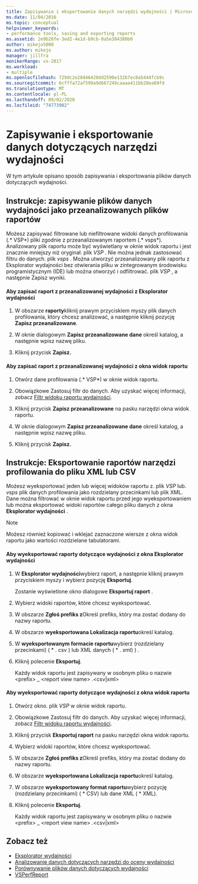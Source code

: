```yaml
---
title: Zapisywanie i eksportowanie danych narzędzi wydajności | Microsoft Docs
ms.date: 11/04/2016
ms.topic: conceptual
helpviewer_keywords:
- performance tools, saving and exporting reports
ms.assetid: 2e9b28fe-3ed2-4e1d-b9cb-0a5e384380b0
author: mikejo5000
ms.author: mikejo
manager: jillfra
monikerRange: vs-2017
ms.workload:
- multiple
ms.openlocfilehash: 729dc2e28446420dd2590e132b7ec8a5444fcb9c
ms.sourcegitcommit: 6cfffa72af599a9d667249caaaa411bb28ea69fd
ms.translationtype: MT
ms.contentlocale: pl-PL
ms.lasthandoff: 09/02/2020
ms.locfileid: "74773902"
---
```

# <a name="save-and-export-performance-tools-data"></a>Zapisywanie i eksportowanie danych dotyczących narzędzi wydajności
W tym artykule opisano sposób zapisywania i eksportowania plików danych dotyczących wydajności.

## <a name="how-to-save-performance-data-files-as-analyzed-report-files"></a>Instrukcje: zapisywanie plików danych wydajności jako przeanalizowanych plików raportów
 Możesz zapisywać filtrowane lub niefiltrowane widoki danych profilowania (.* VSP*) pliki zgodnie z przeanalizowanym raportem (.* vsps*). Analizowany plik raportu może być wyświetlany w oknie widok raportu i jest znacznie mniejszy niż oryginał. plik *VSP* . Nie można jednak zastosować filtru do danych. plik *vsps* . Można utworzyć przeanalizowany plik raportu z Eksplorator wydajności bez otwierania pliku w zintegrowanym środowisku programistycznym (IDE) lub można otworzyć i odfiltrować. plik *VSP* , a następnie Zapisz wyniki.

#### <a name="to-save-an-analyzed-performance-report-from-the-performance-explorer"></a>Aby zapisać raport z przeanalizowanej wydajności z Eksplorator wydajności

1. W obszarze **raporty**kliknij prawym przyciskiem myszy plik danych profilowania, który chcesz analizować, a następnie kliknij pozycję **Zapisz przeanalizowane**.

2. W oknie dialogowym **Zapisz przeanalizowane dane** określ katalog, a następnie wpisz nazwę pliku.

3. Kliknij przycisk **Zapisz.**

#### <a name="to-save-an-analyzed-performance-report-from-the-report-view-window"></a>Aby zapisać raport z przeanalizowanej wydajności z okna widok raportu

1. Otwórz dane profilowania (.* VSP*) w oknie widok raportu.

2. Obowiązkowe Zastosuj filtr do danych. Aby uzyskać więcej informacji, zobacz [Filtr widoku raportu wydajności](../profiling/performance-report-view-filter.md).

3. Kliknij przycisk **Zapisz przeanalizowane** na pasku narzędzi okna widok raportu.

4. W oknie dialogowym **Zapisz przeanalizowane dane** określ katalog, a następnie wpisz nazwę pliku.

5. Kliknij przycisk **Zapisz.**

## <a name="how-to-export-profiling-tools-reports-to-an-xml-or-csv-file"></a>Instrukcje: Eksportowanie raportów narzędzi profilowania do pliku XML lub CSV
 Możesz wyeksportować jeden lub więcej widoków raportu z. plik *VSP* lub. *vsps* plik danych profilowania jako rozdzielany przecinkami lub plik XML. Dane można filtrować w oknie widok raportu przed jego wyeksportowaniem lub można eksportować widoki raportów całego pliku danych z okna **Eksplorator wydajności** .

> [!NOTE]
> Możesz również kopiować i wklejać zaznaczone wiersze z okna widok raportu jako wartości rozdzielane tabulatorami.

#### <a name="to-export-performance-reports-from-the-performance-explorer-window"></a>Aby wyeksportować raporty dotyczące wydajności z okna Eksplorator wydajności

1. W **Eksplorator wydajności**wybierz raport, a następnie kliknij prawym przyciskiem myszy i wybierz pozycję **Eksportuj**.

     Zostanie wyświetlone okno dialogowe **Eksportuj raport** .

2. Wybierz widoki raportów, które chcesz wyeksportować.

3. W obszarze **Zgłoś prefiks z**Określ prefiks, który ma zostać dodany do nazwy raportu.

4. W obszarze **wyeksportowana Lokalizacja raportu**określ katalog.

5. W **wyeksportowanym formacie raportu**wybierz (rozdzielany przecinkami) ( \* . csv \) lub XML danych ( \* . xml) \) .

6. Kliknij polecenie **Eksportuj**.

     Każdy widok raportu jest zapisywany w osobnym pliku o nazwie \<prefix> _ \<report view name> .\<csv&#124;xml>

#### <a name="to-export-performance-reports-from-the-report-view-window"></a>Aby wyeksportować raporty dotyczące wydajności z okna widok raportu

1. Otwórz okno. plik *VSP* w oknie widok raportu.

2. Obowiązkowe Zastosuj filtr do danych. Aby uzyskać więcej informacji, zobacz [Filtr widoku raportu wydajności](../profiling/performance-report-view-filter.md).

3. Kliknij przycisk **Eksportuj raport** na pasku narzędzi okna widok raportu.

4. Wybierz widoki raportów, które chcesz wyeksportować.

5. W obszarze **Zgłoś prefiks z**Określ prefiks, który ma zostać dodany do nazwy raportu.

6. W obszarze **wyeksportowana Lokalizacja raportu**określ katalog.

7. W obszarze **wyeksportowany format raportu**wybierz pozycję (rozdzielany przecinkami) ( \* CSV) lub dane XML ( \* XML).

8. Kliknij polecenie **Eksportuj**.

     Każdy widok raportu jest zapisywany w osobnym pliku o nazwie \<prefix> _ \<report view name> .\<csv&#124;xml>

## <a name="see-also"></a>Zobacz też
- [Eksplorator wydajności](../profiling/performance-explorer.md)
- [Analizowanie danych dotyczących narzędzi do oceny wydajności](../profiling/analyzing-performance-tools-data.md)
- [Porównywanie plików danych dotyczących wydajności](../profiling/comparing-performance-data-files.md)
- [VSPerfReport](../profiling/vsperfreport.md)
